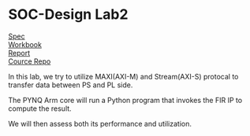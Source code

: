 # SOC-Design Lab2

[Spec](./112-1%20SoC%20Design%20Laboratory%20(NTHU)%20Lab2.pdf)<br>
[Workbook](./2022.1-Workbook-Lab2.pdf)<br>
[Report](./report.md)<br>
[Cource Repo](https://github.com/bol-edu/course-lab_2)<br>

In this lab, we try to utilize MAXI(AXI-M) and Stream(AXI-S) protocal to transfer data between PS and PL side.

The PYNQ Arm core will run a Python program that invokes the FIR IP to compute the result.

We will then assess both its performance and utilization.
